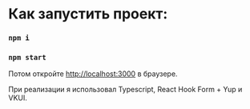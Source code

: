 # Как запустить проект:

### `npm i`
### `npm start`

Потом откройте [http://localhost:3000](http://localhost:3000) в браузере.

При реализации я использовал Typescript, React Hook Form + Yup и VKUI.
